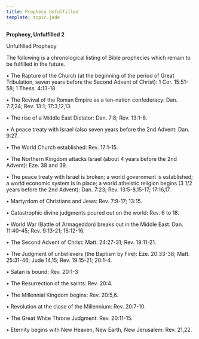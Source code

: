 ```yaml
---
title: Prophecy Unfulfilled
template: topic.jade
---
```



**Prophecy, Unfulfilled 2**

Unfulfilled Prophecy

The following is a chronological listing of Bible prophecies which
remain to be fulfilled in the future.

• The Rapture of the Church (at the beginning of the period of Great
Tribulation, seven years before the Second Advent of Christ): 1 Cor.
15:51-58; 1 Thess. 4:13-18.

• The Revival of the Roman Empire as a ten-nation confederacy: Dan.
7:7,24; Rev. 13:1; 17:3,12,13.

• The rise of a Middle East Dictator: Dan. 7:8; Rev. 13:1-8.

• A peace treaty with Israel (also seven years before the 2nd Advent:
Dan. 9:27.

• The World Church established: Rev. 17:1-15.

• The Northern Kingdom attacks Israel (about 4 years before the 2nd
Advent): Eze. 38 and 39.

• The peace treaty with Israel is broken; a world government is
estab­lished; a world economic system is in place; a world atheistic
reli­gion begins (3 1/2 years before the 2nd Advent): Dan. 7:23; Rev.
13:5-8,15-17; 17:16,17.

• Martyrdom of Christians and Jews: Rev. 7:9-17; 13:15.

• Catastrophic divine judgments poured out on the world: Rev. 6 to 18.

• World War (Battle of Armageddon) breaks out in the Middle East: Dan.
11:40-45; Rev. 9:13-21; 16:12-16.

• The Second Advent of Christ: Matt. 24:27-31; Rev. 19:11-21.

• The Judgment of unbelievers (the Baptism by Fire): Eze. 20:33-38;
Matt. 25:31-46; Jude 14,15; Rev. 19:15-21; 20:1-4.

• Satan is bound: Rev. 20:1-3

• The Resurrection of the saints: Rev. 20:4.

• The Millennial Kingdom begins: Rev. 20:5,6.

• Revolution at the close of the Millennium: Rev. 20:7-10.

• The Great White Throne Judgment: Rev. 20:11-15.

• Eternity begins with New Heaven, New Earth, New Jerusalem: Rev. 21,22.

